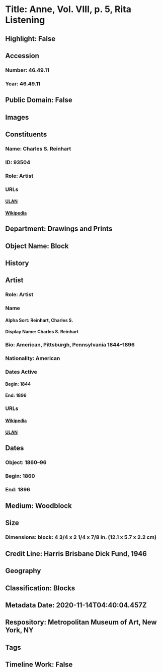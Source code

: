 # Title: Anne, Vol. VIII, p. 5, Rita Listening
## Highlight: False
## Accession
### Number: 46.49.11
### Year: 46.49.11
## Public Domain: False
## Images
## Constituents
### Name: Charles S. Reinhart
### ID: 93504
### Role: Artist
### URLs
#### [ULAN](http://vocab.getty.edu/page/ulan/500085278)
#### [Wikipedia](https://www.wikidata.org/wiki/Q5082638)
## Department: Drawings and Prints
## Object Name: Block
## History
## Artist
### Role: Artist
### Name
#### Alpha Sort: Reinhart, Charles S.
#### Display Name: Charles S. Reinhart
### Bio: American, Pittsburgh, Pennsylvania 1844–1896
### Nationality: American
### Dates Active
#### Begin: 1844
#### End: 1896
### URLs
#### [Wikipedia](https://www.wikidata.org/wiki/Q5082638)
#### [ULAN](http://vocab.getty.edu/page/ulan/500085278)
## Dates
### Object: 1860–96
### Begin: 1860
### End: 1896
## Medium: Woodblock
## Size
### Dimensions: block: 4 3/4 x 2 1/4 x 7/8 in. (12.1 x 5.7 x 2.2 cm)
## Credit Line: Harris Brisbane Dick Fund, 1946
## Geography
## Classification: Blocks
## Metadata Date: 2020-11-14T04:40:04.457Z
## Respository: Metropolitan Museum of Art, New York, NY
## Tags
## Timeline Work: False